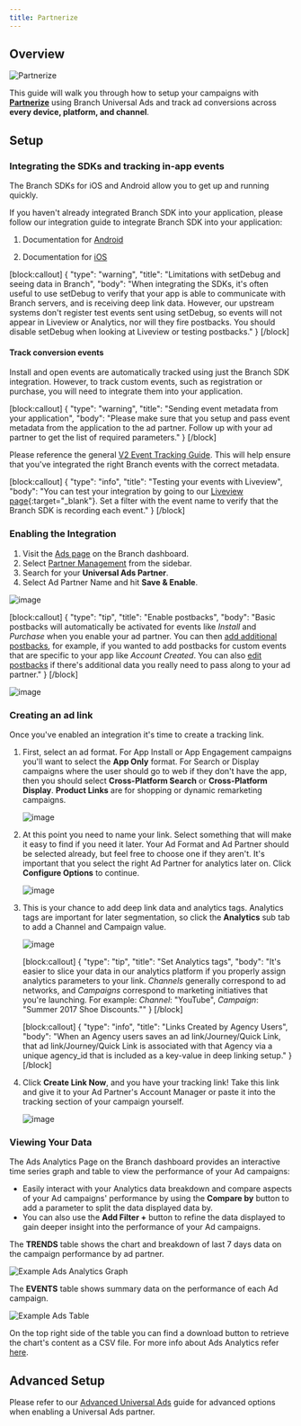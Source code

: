 ```yaml
---
title: Partnerize
---
```

## Overview

![Partnerize](https://cdn.branch.io/branch-assets/ad-partner-manager/386574786681131050/logo-1535766590358.png)

This guide will walk you through how to setup your campaigns with **[Partnerize](https://partnerize.com/en)** using Branch Universal Ads and track ad conversions across **every device, platform, and channel**.



## Setup

### Integrating the SDKs and tracking in-app events

The Branch SDKs for iOS and Android allow you to get up and running quickly.

If you haven't already integrated Branch SDK into your application, please follow our integration guide to integrate Branch SDK into your application:

1. Documentation for [Android](/apps/android/)

1. Documentation for [iOS](/apps/ios/)

[block:callout]
{
  "type": "warning",
  "title": "Limitations with setDebug and seeing data in Branch",
  "body": "When integrating the SDKs, it's often useful to use setDebug to verify that your app is able to communicate with Branch servers, and is receiving deep link data. However, our upstream systems don't register test events sent using setDebug, so events will not appear in Liveview or Analytics, nor will they fire postbacks. You should disable setDebug when looking at Liveview or testing postbacks."
}
[/block]

#### Track conversion events

Install and open events are automatically tracked using just the Branch SDK integration. However, to track custom events, such as registration or purchase, you will need to integrate them into your application.

[block:callout]
{
  "type": "warning",
  "title": "Sending event metadata from your application",
  "body": "Please make sure that you setup and pass event metadata from the application to the ad partner. Follow up with your ad partner to get the list of required parameters."
}
[/block]

Please reference the general [V2 Event Tracking Guide](/apps/v2event/#overview). This will help ensure that you've integrated the right Branch events with the correct metadata.


[block:callout]
{
  "type": "info",
  "title": "Testing your events with Liveview",
  "body": "You can test your integration by going to our [Liveview page](https://dashboard.branch.io/liveview/events){:target="\_blank"}. Set a filter with the event name to verify that the Branch SDK is recording each event."
}
[/block]


### Enabling the Integration

1. Visit the [Ads page](https://dashboard.branch.io/ads) on the Branch dashboard.
2. Select [Partner Management](https://dashboard.branch.io/ads/partner-management) from the sidebar.
3. Search for your <notranslate>**Universal Ads Partner**</notranslate>.
4. Select Ad Partner Name and hit <notranslate>**Save & Enable**</notranslate>.

![image](/images/pages/deep-linked-ads/partnerize/partnerize-enable.png)

[block:callout]
{
  "type": "tip",
  "title": "Enable postbacks",
  "body": "Basic postbacks will automatically be activated for events like _Install_ and _Purchase_ when you enable your ad partner. You can then [add additional postbacks](#adding-more-postbacks), for example, if you wanted to add postbacks for custom events that are specific to your app like _Account Created_. You can also [edit postbacks](#advanced-editing-postbacks) if there's additional data you really need to pass along to your ad partner."
}
[/block]

![image](/images/pages/deep-linked-ads/partnerize/partnerize-postbacks.png)

### Creating an ad link

Once you've enabled an integration it's time to create a tracking link.

1. First, select an ad format. For App Install or App Engagement campaigns you'll want to select the <notranslate>**App Only**</notranslate> format. For Search or Display campaigns where the user should go to web if they don't have the app, then you should select <notranslate>**Cross-Platform Search**</notranslate> or <notranslate>**Cross-Platform Display**</notranslate>. <notranslate>**Product Links**</notranslate> are for shopping or dynamic remarketing campaigns.

    ![image](/images/pages/deep-linked-ads/branch-universal-ads/create-link.png)

1. At this point you need to name your link. Select something that will make it easy to find if you need it later. Your Ad Format and Ad Partner should be selected already, but feel free to choose one if they aren't. It's important that you select the right Ad Partner for analytics later on. Click <notranslate>**Configure Options**</notranslate> to continue.

    ![image](/images/pages/deep-linked-ads/branch-universal-ads/create-link-name.png)

1. This is your chance to add deep link data and analytics tags. Analytics tags are important for later segmentation, so click the <notranslate>**Analytics**</notranslate> sub tab to add a Channel and Campaign value.

    ![image](/images/pages/deep-linked-ads/branch-universal-ads/create-link-tags.png)

    [block:callout]
{
  "type": "tip",
  "title": "Set Analytics tags",
  "body": "It's easier to slice your data in our analytics platform if you properly assign analytics parameters to your link. <notranslate>_Channels_</notranslate> generally correspond to ad networks, and <notranslate>_Campaigns_</notranslate> correspond to marketing initiatives that you're launching. For example: <notranslate>_Channel_</notranslate>: "YouTube", <notranslate>_Campaign_</notranslate>: "Summer 2017 Shoe Discounts.""
}
[/block]

    [block:callout]
{
  "type": "info",
  "title": "Links Created by Agency Users",
  "body": "When an Agency users saves an ad link/Journey/Quick Link, that ad link/Journey/Quick Link is associated with that Agency via a unique agency_id that is included as a key-value in deep linking setup."
}
[/block]


1. Click <notranslate>**Create Link Now**</notranslate>, and you have your tracking link! Take this link and give it to your Ad Partner's Account Manager or paste it into the tracking section of your campaign yourself.

    ![image](/images/pages/deep-linked-ads/branch-universal-ads/create-link-completed.png)


### Viewing Your Data

The Ads Analytics Page on the Branch dashboard provides an interactive time series graph and table to view the performance of your Ad campaigns:

- Easily interact with your Analytics data breakdown and compare aspects of your Ad campaigns' performance by using the <notranslate>**Compare by**</notranslate> button to add a parameter to split the data displayed data by.
- You can also use the <notranslate>**Add Filter +**</notranslate> button to refine the data displayed to gain deeper insight into the performance of your Ad campaigns.

The <notranslate>**TRENDS**</notranslate> table shows the chart and breakdown of last 7 days data on the campaign performance by ad partner.

![Example Ads Analytics Graph](/images/ingredients/deep-linked-ads/view-ad-link-data/trends-graph.png)

The <notranslate>**EVENTS**</notranslate> table shows summary data on the performance of each Ad campaign.

![Example Ads Table](/images/ingredients/deep-linked-ads/view-ad-link-data/events-table.png)

On the top right side of the table you can find a download button to retrieve the chart's content as a CSV file.  For more info about Ads Analytics refer [here](/activity-reports-analytics/paid-ads-analytics/).

## Advanced Setup

Please refer to our [Advanced Universal Ads](/deep-linked-ads/branch-universal-ads-advanced/) guide for advanced options when enabling a Universal Ads partner.
